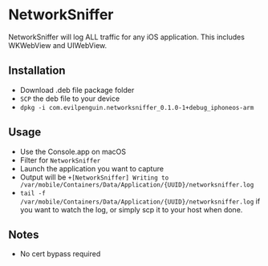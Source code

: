 # NetworkSniffer
NetworkSniffer will log ALL traffic for any iOS application. This includes WKWebView and UIWebView.

Installation
----------
- Download .deb file package folder
- `SCP` the deb file to your device
- `dpkg -i com.evilpenguin.networksniffer_0.1.0-1+debug_iphoneos-arm`

Usage
----------
- Use the Console.app on macOS
- Filter for `NetworkSniffer`
- Launch the application you want to capture
- Output will be `+[NetworkSniffer] Writing to /var/mobile/Containers/Data/Application/{UUID}/networksniffer.log`
- `tail -f /var/mobile/Containers/Data/Application/{UUID}/networksniffer.log` if you want to watch the log, or simply scp it to your host when done.

Notes
----------
- No cert bypass required
